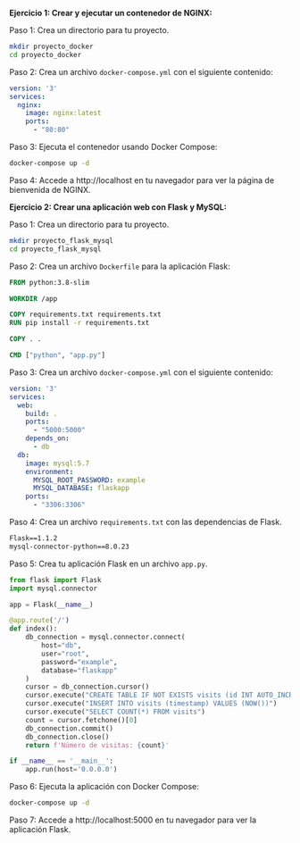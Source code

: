 **Ejercicio 1: Crear y ejecutar un contenedor de NGINX:**

Paso 1: Crea un directorio para tu proyecto.

```bash
mkdir proyecto_docker
cd proyecto_docker
```

Paso 2: Crea un archivo `docker-compose.yml` con el siguiente contenido:

```yaml
version: '3'
services:
  nginx:
    image: nginx:latest
    ports:
      - "80:80"
```

Paso 3: Ejecuta el contenedor usando Docker Compose:

```bash
docker-compose up -d
```

Paso 4: Accede a http://localhost en tu navegador para ver la página de bienvenida de NGINX.

**Ejercicio 2: Crear una aplicación web con Flask y MySQL:**

Paso 1: Crea un directorio para tu proyecto.

```bash
mkdir proyecto_flask_mysql
cd proyecto_flask_mysql
```

Paso 2: Crea un archivo `Dockerfile` para la aplicación Flask:

```Dockerfile
FROM python:3.8-slim

WORKDIR /app

COPY requirements.txt requirements.txt
RUN pip install -r requirements.txt

COPY . .

CMD ["python", "app.py"]
```

Paso 3: Crea un archivo `docker-compose.yml` con el siguiente contenido:

```yaml
version: '3'
services:
  web:
    build: .
    ports:
      - "5000:5000"
    depends_on:
      - db
  db:
    image: mysql:5.7
    environment:
      MYSQL_ROOT_PASSWORD: example
      MYSQL_DATABASE: flaskapp
    ports:
      - "3306:3306"
```

Paso 4: Crea un archivo `requirements.txt` con las dependencias de Flask.

```txt
Flask==1.1.2
mysql-connector-python==8.0.23
```

Paso 5: Crea tu aplicación Flask en un archivo `app.py`.

```python
from flask import Flask
import mysql.connector

app = Flask(__name__)

@app.route('/')
def index():
    db_connection = mysql.connector.connect(
        host="db",
        user="root",
        password="example",
        database="flaskapp"
    )
    cursor = db_connection.cursor()
    cursor.execute("CREATE TABLE IF NOT EXISTS visits (id INT AUTO_INCREMENT PRIMARY KEY, timestamp TIMESTAMP)")
    cursor.execute("INSERT INTO visits (timestamp) VALUES (NOW())")
    cursor.execute("SELECT COUNT(*) FROM visits")
    count = cursor.fetchone()[0]
    db_connection.commit()
    db_connection.close()
    return f'Número de visitas: {count}'

if __name__ == '__main__':
    app.run(host='0.0.0.0')
```

Paso 6: Ejecuta la aplicación con Docker Compose:

```bash
docker-compose up -d
```

Paso 7: Accede a http://localhost:5000 en tu navegador para ver la aplicación Flask.